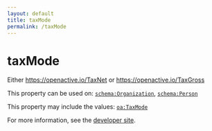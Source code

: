 ```yaml
---
layout: default
title: taxMode
permalink: /taxMode
---
```


# taxMode
Either  https://openactive.io/TaxNet or  https://openactive.io/TaxGross

This property can be used on: [`schema:Organization`](https://schema.org/Organization), [`schema:Person`](https://schema.org/Person)

This property may include the values: [`oa:TaxMode`](https://openactive.io/TaxMode)

For more information, see the [developer site](https://developer.openactive.io/data-model/types/).